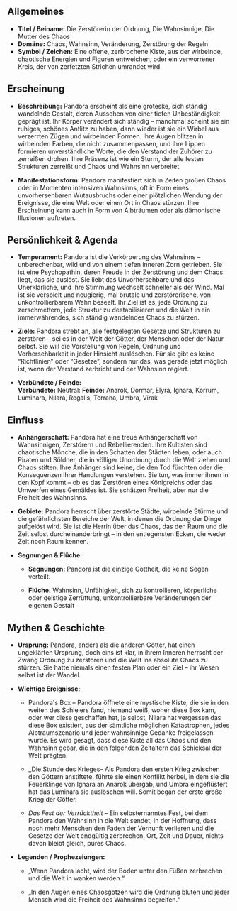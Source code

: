 ## Allgemeines

- **Titel / Beiname:** Die Zerstörerin der Ordnung, Die Wahnsinnige, Die Mutter des Chaos
- **Domäne:** Chaos, Wahnsinn, Veränderung, Zerstörung der Regeln
- **Symbol / Zeichen:** Eine offene, zerbrochene Kiste, aus der wirbelnde, chaotische Energien und Figuren entweichen, oder ein verworrener Kreis, der von zerfetzten Strichen umrandet wird


## Erscheinung

- **Beschreibung:** Pandora erscheint als eine groteske, sich ständig wandelnde Gestalt, deren Aussehen von einer tiefen Unbeständigkeit geprägt ist. Ihr Körper verändert sich ständig – manchmal scheint sie ein ruhiges, schönes Antlitz zu haben, dann wieder ist sie ein Wirbel aus verzerrten Zügen und wirbelnden Formen. Ihre Augen blitzen in wirbelnden Farben, die nicht zusammenpassen, und ihre Lippen formieren unverständliche Worte, die den Verstand der Zuhörer zu zerreißen drohen. Ihre Präsenz ist wie ein Sturm, der alle festen Strukturen zerreißt und Chaos und Wahnsinn verbreitet.
    
- **Manifestationsform:** Pandora manifestiert sich in Zeiten großen Chaos oder in Momenten intensiven Wahnsinns, oft in Form eines unvorhersehbaren Wutausbruchs oder einer plötzlichen Wendung der Ereignisse, die eine Welt oder einen Ort in Chaos stürzen. Ihre Erscheinung kann auch in Form von Albträumen oder als dämonische Illusionen auftreten.
    

## Persönlichkeit & Agenda

- **Temperament:** Pandora ist die Verkörperung des Wahnsinns – unberechenbar, wild und von einem tiefen inneren Zorn getrieben. Sie ist eine Psychopathin, deren Freude in der Zerstörung und dem Chaos liegt, das sie auslöst. Sie liebt das Unvorhersehbare und das Unerklärliche, und ihre Stimmung wechselt schneller als der Wind. Mal ist sie verspielt und neugierig, mal brutale und zerstörerische, von unkontrollierbarem Wahn beseelt. Ihr Ziel ist es, jede Ordnung zu zerschmettern, jede Struktur zu destabilisieren und die Welt in ein immerwährendes, sich ständig wandelndes Chaos zu stürzen.
    
- **Ziele:** Pandora strebt an, alle festgelegten Gesetze und Strukturen zu zerstören – sei es in der Welt der Götter, der Menschen oder der Natur selbst. Sie will die Vorstellung von Regeln, Ordnung und Vorhersehbarkeit in jeder Hinsicht auslöschen. Für sie gibt es keine “Richtlinien” oder “Gesetze”, sondern nur das, was gerade jetzt möglich ist, wenn der Verstand zerbricht und der Wahnsinn regiert.
    
- **Verbündete / Feinde:**  
    **Verbündete:** 
    Neutral:
    **Feinde:** Anarok, Dormar, Elyra, Ignara, Korrum, Luminara, Nilara, Regalis, Terrana, Umbra, Virak
    

## Einfluss

- **Anhängerschaft:** Pandora hat eine treue Anhängerschaft von Wahnsinnigen, Zerstörern und Rebellierenden. Ihre Kultisten sind chaotische Mönche, die in den Schatten der Städten leben, oder auch Piraten und Söldner, die in völliger Unordnung durch die Welt ziehen und Chaos stiften. Ihre Anhänger sind keine, die den Tod fürchten oder die Konsequenzen ihrer Handlungen verstehen. Sie tun, was immer ihnen in den Kopf kommt – ob es das Zerstören eines Königreichs oder das Umwerfen eines Gemäldes ist. Sie schätzen Freiheit, aber nur die Freiheit des Wahnsinns.
    
- **Gebiete:** Pandora herrscht über zerstörte Städte, wirbelnde Stürme und die gefährlichsten Bereiche der Welt, in denen die Ordnung der Dinge aufgelöst wird. Sie ist die Herrin über das Chaos, das den Raum und die Zeit selbst durcheinanderbringt – in den entlegensten Ecken, die weder Zeit noch Raum kennen.
    
- **Segnungen & Flüche:**
    
    - **Segnungen:** Pandora ist die einzige Gottheit, die keine Segen verteilt.
        
    - **Flüche:** Wahnsinn, Unfähigkeit, sich zu kontrollieren, körperliche oder geistige Zerrüttung, unkontrollierbare Veränderungen der eigenen Gestalt
        

## Mythen & Geschichte

- **Ursprung:** Pandora, anders als die anderen Götter, hat einen ungeklärten Ursprung, doch eins ist klar, in ihrem Inneren herrscht der Zwang Ordnung zu zerstören und die Welt ins absolute Chaos zu stürzen. Sie hatte niemals einen festen Plan oder ein Ziel – ihr Wesen selbst ist der Wandel. 
    
- **Wichtige Ereignisse:**
    
    - Pandora's Box – Pandora öffnete eine mystische Kiste, die sie in den weiten des Schleiers fand, niemand weiß, woher diese Box kam, oder wer diese geschaffen hat, ja selbst, Nilara hat vergessen das diese Box existiert, aus der sämtliche möglichen Katastrophen, jedes Albtraumszenario und jeder wahnsinnige Gedanke freigelassen wurde. Es wird gesagt, dass diese Kiste all das Chaos und den Wahnsinn gebar, die in den folgenden Zeitaltern das Schicksal der Welt prägten.
        
    - _Die Stunde des Krieges– Als Pandora den ersten Krieg zwischen den Göttern anstiftete, führte sie einen Konflikt herbei, in dem sie die Feuerklinge von Ignara an Anarok übergab, und Umbra eingeflüstert hat das Luminara sie auslöschen will. Somit began der erste große Krieg der Götter.
        
    - _Das Fest der Verrücktheit_ – Ein selbsternanntes Fest, bei dem Pandora den Wahnsinn in die Welt sendet, in der Hoffnung, dass noch mehr Menschen den Faden der Vernunft verlieren und die Gesetze der Welt endgültig zerbrechen. Ort, Zeit und Dauer, nichts davon bleibt gleich, pures Chaos.
        
- **Legenden / Prophezeiungen:**
    
    - „Wenn Pandora lacht, wird der Boden unter den Füßen zerbrechen und die Welt in wanken werden.“
        
    - „In den Augen eines Chaosgötzen wird die Ordnung bluten und jeder Mensch wird die Freiheit des Wahnsinns begreifen.“